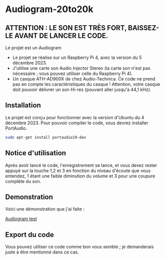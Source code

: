 # Audiogram-20to20k 

##  ATTENTION : LE SON EST TRÈS FORT, BAISSEZ-LE AVANT DE LANCER LE CODE.

Le projet est un Audiogram


-   Le projet se réalise sur un Raspberry Pi 4, avec la version du 5 décembre 2023.
-   J'utilise une carte son Audio Injector Stereo (la carte son n'est pas nécessaire ; vous pouvez utiliser celle du Raspberry Pi 4).
-   Un casque ATH-AD900X de chez Audio-Technica.
    Ce code ne prend pas en compte les caractéristiques du casque !
    Attention, votre casque doit pouvoir délivrer un son Hi-res (pouvant aller jusqu'à 44,1 kHz).

## Installation

Le projet est conçu pour fonctionner avec la version d'Ubuntu du 4 décembre 2023.
Pour pouvoir compiler le code, vous devrez installer PortAudio.

   ```sh
  sudo apt-get install portaudio19-dev
  ```

## Notice d'utilisation

Après avoir lancé le code, l'enregistrement se lance, et vous devez rester appuyé sur la touche 1,2 et 3 en fonction du niveau d'écoute que vous entendez, 1 étant une faible diminution du volume et 3 pour une coupure complète du son.

## Demonstration

Voici une démonstration que j'ai faite :

[Audiogram test](https://github.com/jackalstv/audiogram-20to20k/image/test.pdf)

## Export du code
Vous pouvez utiliser ce code comme bon vous semble ; je demanderais juste à être mentionné dans ce cas.
